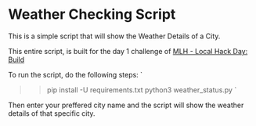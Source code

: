 # Weather Checking Script

This is a simple script that will show the Weather Details of a City.

This entire script, is built for the day 1 challenge of [MLH - Local Hack Day: Build](https://localhackday.mlh.io/build)

To run the script, do the following steps:
`
>> pip install -U requirements.txt
>> python3 weather_status.py
`

Then enter your preffered city name and the script will show the weather details of that specific city.